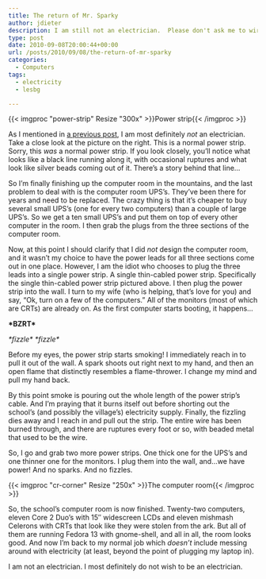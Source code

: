 ```yaml
---
title: The return of Mr. Sparky
author: jdieter
description: I am still not an electrician.  Please don't ask me to wire anything.  This is why.
type: post
date: 2010-09-08T20:00:44+00:00
url: /posts/2010/09/08/the-return-of-mr-sparky
categories:
  - Computers
tags:
  - electricity
  - lesbg

---
```

{{< imgproc "power-strip" Resize "300x" >}}Power strip{{< /imgproc >}}

As I mentioned in [a previous post][2], I am most definitely _not_ an electrician. Take a close look at the picture on the right. This is a normal power strip. Sorry, this _was_ a normal power strip. If you look closely, you&#8217;ll notice what looks like a black line running along it, with occasional ruptures and what look like silver beads coming out of it. There&#8217;s a story behind that line&#8230;

So I&#8217;m finally finishing up the computer room in the mountains, and the last problem to deal with is the computer room UPS&#8217;s. They&#8217;ve been there for years and need to be replaced. The crazy thing is that it&#8217;s cheaper to buy several small UPS&#8217;s (one for every two computers) than a couple of large UPS&#8217;s. So we get a ten small UPS&#8217;s and put them on top of every other computer in the room. I then grab the plugs from the three sections of the computer room.

Now, at this point I should clarify that I did _not_ design the computer room, and it wasn&#8217;t my choice to have the power leads for all three sections come out in one place. However, I am the idiot who chooses to plug the three leads into a single power strip. A single thin-cabled power strip. Specifically the single thin-cabled power strip pictured above. I then plug the power strip into the wall. I turn to my wife (who is helping, that&#8217;s love for you) and say, &#8220;Ok, turn on a few of the computers.&#8221; All of the monitors (most of which are CRTs) are already on. As the first computer starts booting, it happens&#8230;

**\*BZRT\***
  
_\*fizzle\* \*fizzle\*_

Before my eyes, the power strip starts smoking! I immediately reach in to pull it out of the wall. A spark shoots out right next to my hand, and then an open flame that distinctly resembles a flame-thrower. I change my mind and pull my hand back.

By this point smoke is pouring out the whole length of the power strip&#8217;s cable. And I&#8217;m praying that it burns itself out before shorting out the school&#8217;s (and possibly the village&#8217;s) electricity supply. Finally, the fizzling dies away and I reach in and pull out the strip. The entire wire has been burned through, and there are ruptures every foot or so, with beaded metal that used to be the wire.

So, I go and grab two more power strips. One thick one for the UPS&#8217;s and one thinner one for the monitors. I plug them into the wall, and&#8230;we have power! And no sparks. And no fizzles.

{{< imgproc "cr-corner" Resize "250x" >}}The computer room{{< /imgproc >}}

So, the school&#8217;s computer room is now finished. Twenty-two computers, eleven Core 2 Duo&#8217;s with 15&#8243; widescreen LCDs and eleven mishmash Celerons with CRTs that look like they were stolen from the ark. But all of them are running Fedora 13 with gnome-shell, and all in all, the room looks good. And now I&#8217;m back to my normal job which _doesn&#8217;t_ include messing around with electricity (at least, beyond the point of plugging my laptop in).

I am not an electrician. I most definitely do not wish to be an electrician.

 [2]: /posts/2010/07/11/electricity-electricity/
